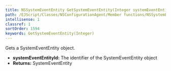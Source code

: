 ```yaml
---
title: NSSystemEventEntity GetSystemEventEntity(Integer systemEventEntityId)
path: /EJScript/Classes/NSConfigurationAgent/Member functions/NSSystemEventEntity GetSystemEventEntity(Integer p_0)
intellisense: 1
classref: 1
sortOrder: 1594
keywords: GetSystemEventEntity(Integer)
---
```



Gets a SystemEventEntity object.



* **systemEventEntityId:** The identifier of the SystemEventEntity object
* **Returns:** SystemEventEntity


